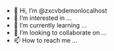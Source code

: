 - 👋 Hi, I’m @zxcvbdemonlocalhost
- 👀 I’m interested in ...
- 🌱 I’m currently learning ...
- 💞️ I’m looking to collaborate on ...
- 📫 How to reach me ...

<!---
zxcvbdemonlocalhost/zxcvbdemonlocalhost is a ✨ special ✨ repository because its `README.md` (this file) appears on your GitHub profile.
You can click the Preview link to take a look at your changes.
--->
